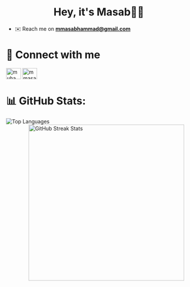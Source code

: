 <!-- ![MasterHead](https://as1.ftcdn.net/v2/jpg/02/22/96/70/1000_F_222967089_uftweUTsmcqiDYMzFXvSdOI0AfwxNqa7.jpg)-->

<h1 align="center">Hey, it's Masab👋🏻</h1>
<!-- <img align="right" alt="Coding" width="400" src="https://i.giphy.com/qgQUggAC3Pfv687qPC.webp">-->

- ✉️ Reach me on **mmasabhammad@gmail.com**

<!--<h3 align="left">Connect with me:</h3>-->
# 🔗 Connect with me
<p align="left">
<a href="https://linkedin.com/in/muhammad-masab-hammad" target="blank"><img align="center" src="https://raw.githubusercontent.com/rahuldkjain/github-profile-readme-generator/master/src/images/icons/Social/linked-in-alt.svg" alt="muhammad-masab-hammad" height="30" width="40" /></a>
<a href="https://instagram.com/mmasabhammad" target="blank"><img align="center" src="https://raw.githubusercontent.com/rahuldkjain/github-profile-readme-generator/master/src/images/icons/Social/instagram.svg" alt="mmasabhammad" height="30" width="40" /></a>
</p>

<!-- <h3 align="left">Languages and Tools:</h3>
<p align="left"> <a href="https://www.w3schools.com/cpp/" target="_blank" rel="noreferrer"> <img src="https://raw.githubusercontent.com/devicons/devicon/master/icons/cplusplus/cplusplus-original.svg" alt="cplusplus" width="40" height="40"/> </a> <a href="https://www.w3schools.com/css/" target="_blank" rel="noreferrer"> <img src="https://raw.githubusercontent.com/devicons/devicon/master/icons/css3/css3-original-wordmark.svg" alt="css3" width="40" height="40"/> </a> <a href="https://www.w3.org/html/" target="_blank" rel="noreferrer"> <img src="https://raw.githubusercontent.com/devicons/devicon/master/icons/html5/html5-original-wordmark.svg" alt="html5" width="40" height="40"/> </a> <a href="https://developer.mozilla.org/en-US/docs/Web/JavaScript" target="_blank" rel="noreferrer"> <img src="https://raw.githubusercontent.com/devicons/devicon/master/icons/javascript/javascript-original.svg" alt="javascript" width="40" height="40"/> </a> <a href="https://www.mathworks.com/" target="_blank" rel="noreferrer"> <img src="https://upload.wikimedia.org/wikipedia/commons/2/21/Matlab_Logo.png" alt="matlab" width="40" height="40"/> </a> </p>-->

<!--<p><img align="center" src="https://github-readme-stats.vercel.app/api/top-langs?username=mmasabalvi&show_icons=true&locale=en&layout=compact" alt="mmasabalvi" /></p>-->

<!-- 1.![](https://github-readme-stats.vercel.app/api/top-langs/?username=mmasabalvi&theme=tokyonight&hide_border=false&include_all_commits=false&count_private=false&layout=compact)-->

# 📊 GitHub Stats:

<img align="left" src="https://github-readme-stats.vercel.app/api/top-langs/?username=mmasabalvi&theme=tokyonight&hide_border=false&include_all_commits=false&count_private=false&layout=compact" alt="Top Languages" />

<img align="right" width="423" src="https://github-readme-streak-stats.herokuapp.com/?user=mmasabalvi&theme=tokyonight&hide_border=false" alt="GitHub Streak Stats" style="margin-right: 20px;" />
<!--[![](https://visitcount.itsvg.in/api?id=mmasabalvi&icon=2&color=12)](https://visitcount.itsvg.in)

# 📊 GitHub Stats:
![](https://github-readme-stats.vercel.app/api?username=mmasabalvi&theme=tokyonight&hide_border=false&include_all_commits=false&count_private=false)<br/>
![](https://github-readme-streak-stats.herokuapp.com/?user=mmasabalvi&theme=tokyonight&hide_border=false)<br/>
![](https://github-readme-stats.vercel.app/api/top-langs/?username=mmasabalvi&theme=tokyonight&hide_border=false&include_all_commits=false&count_private=false&layout=compact)

---
[![](https://visitcount.itsvg.in/api?id=mmasabalvi&icon=0&color=0)](https://visitcount.itsvg.in)

<!-- Proudly created with GPRM ( https://gprm.itsvg.in ) -->

